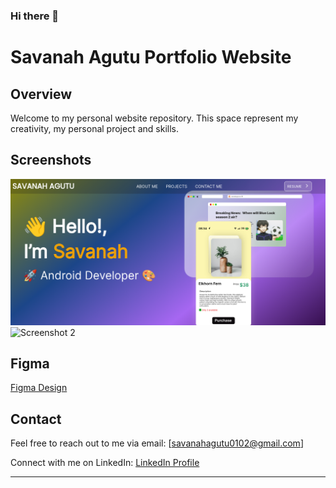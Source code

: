 ### Hi there 👋

# Savanah Agutu Portfolio Website 

## Overview

Welcome to my personal website repository. This space represent my creativity, my personal project and skills.

## Screenshots

![Screenshot 1](images//webportfolio-screenshot.png)
![Screenshot 2]()


## Figma

[Figma Design](https://www.figma.com/file/vjRdKHg6aACf55iqsfhXU3/My-Portfolio?type=design&node-id=3%3A2&mode=design&t=qOUPT2rRGmoQUQV2-1)

## Contact

Feel free to reach out to me via email: [savanahagutu0102@gmail.com]

Connect with me on LinkedIn: [LinkedIn Profile](https://www.linkedin.com/in/savanah-agutu/)

---

